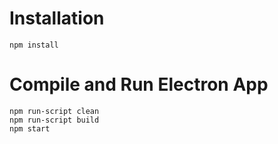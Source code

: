 # Installation
```
npm install 
```
# Compile and Run Electron App
```
npm run-script clean
npm run-script build
npm start
```